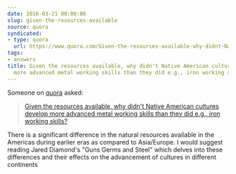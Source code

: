 ```yaml
---
date: 2016-03-21 00:00:00
slug: given-the-resources-available
source: quora
syndicated:
- type: quora
  url: https://www.quora.com/Given-the-resources-available-why-didnt-Native-American-cultures-develop-more-advanced-metal-working-skills-than-they-did-e-g-iron-working-skills/answer/Roy-Tang
tags:
- answers
title: Given the resources available, why didn't Native American cultures develop
  more advanced metal working skills than they did e.g., iron working skills?
---
```


Someone on [quora](https://quora.com) asked:

> [Given the resources available, why didn't Native American cultures develop more advanced metal working skills than they did e.g., iron working skills?](https://www.quora.com/Given-the-resources-available-why-didnt-Native-American-cultures-develop-more-advanced-metal-working-skills-than-they-did-e-g-iron-working-skills/answer/Roy-Tang)


There is a significant difference in the natural resources available in the Americas during earlier eras as compared to Asia/Europe. I would suggest reading Jared Diamond's "Guns Germs and Steel" which delves into these differences and their effects on the advancement of cultures in different continents